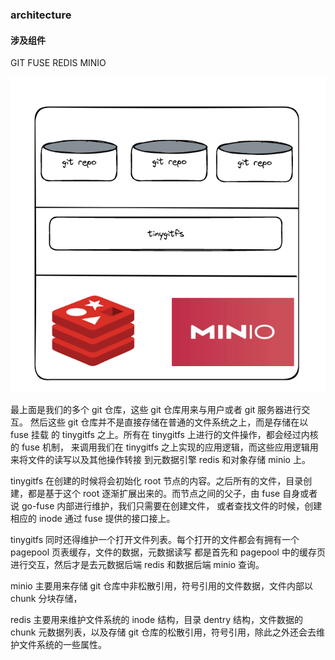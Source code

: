 ### architecture

#### 涉及组件
GIT FUSE REDIS MINIO

![arch.md](resource/arch.png)

最上面是我们的多个 git 仓库，这些 git 仓库用来与用户或者 git 服务器进行交互。
然后这些 git 仓库并不是直接存储在普通的文件系统之上，而是存储在以 fuse 挂载
的 tinygitfs 之上。所有在 tinygitfs 上进行的文件操作，都会经过内核的 fuse 机制，
来调用我们在 tinygitfs 之上实现的应用逻辑，而这些应用逻辑用来将文件的读写以及其他操作转接
到元数据引擎 redis 和对象存储 minio 上。

tinygitfs 在创建的时候将会初始化 root 节点的内容。之后所有的文件，目录创建，都是基于这个 root 
逐渐扩展出来的。而节点之间的父子，由 fuse 自身或者说 go-fuse 内部进行维护，我们只需要在创建文件，
或者查找文件的时候，创建相应的 inode 通过 fuse 提供的接口接上。

tinygitfs 同时还得维护一个打开文件列表。每个打开的文件都会有拥有一个 pagepool 页表缓存，文件的数据，元数据读写
都是首先和 pagepool 中的缓存页进行交互，然后才是去元数据后端 redis 和数据后端 minio 查询。

minio 主要用来存储 git 仓库中非松散引用，符号引用的文件数据，文件内部以 chunk 分块存储，

redis 主要用来维护文件系统的 inode 结构，目录 dentry 结构，文件数据的 chunk 元数据列表，以及存储 git 仓库的松散引用，符号引用，除此之外还会去维护文件系统的一些属性。

